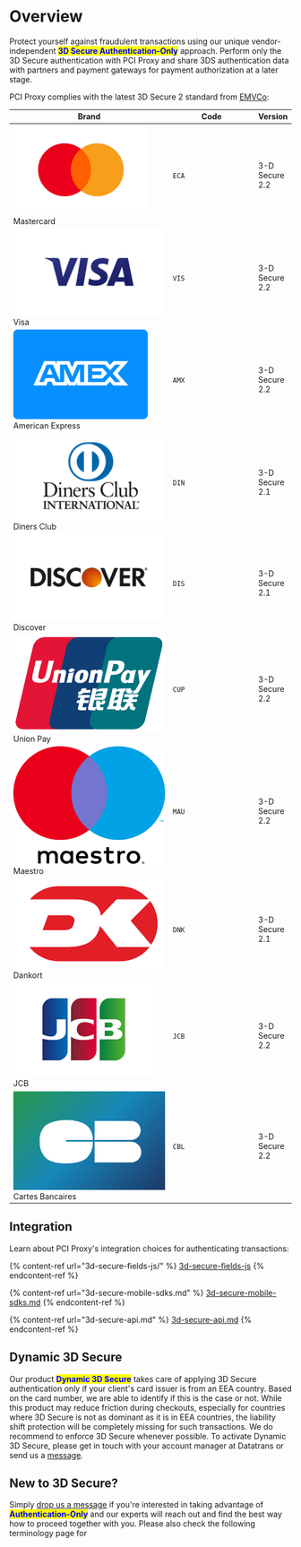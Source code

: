 # Overview

Protect yourself against fraudulent transactions using our unique vendor-independent <mark style="color:blue;">**3D Secure Authentication-Only**</mark> approach. Perform only the 3D Secure authentication with PCI Proxy and share 3DS authentication data with partners and payment gateways for payment authorization at a later stage.



PCI Proxy complies with the latest 3D Secure 2 standard from [EMVCo](https://www.linkedin.com/company/emvco/):

<table><thead><tr><th width="292.4400248601616">Brand</th><th width="150">Code</th><th>Version</th></tr></thead><tbody><tr><td><img src="../.gitbook/assets/mastercard.svg" alt="" data-size="line">Mastercard</td><td><code>ECA</code></td><td>3-D Secure 2.2</td></tr><tr><td><img src="../.gitbook/assets/visa.svg" alt="" data-size="line">Visa</td><td><code>VIS</code></td><td>3-D Secure 2.2</td></tr><tr><td><img src="../.gitbook/assets/card_amex-old.svg" alt="" data-size="line"> American Express</td><td><code>AMX</code></td><td>3-D Secure 2.2</td></tr><tr><td><img src="../.gitbook/assets/diners.svg" alt="" data-size="line">Diners Club</td><td><code>DIN</code></td><td>3-D Secure 2.1</td></tr><tr><td><img src="../.gitbook/assets/discover.svg" alt="" data-size="line">Discover</td><td><code>DIS</code></td><td>3-D Secure 2.1</td></tr><tr><td><img src="../.gitbook/assets/1200px-China-UnionPay-Logo.svg.png" alt="" data-size="line"> Union Pay</td><td><code>CUP</code></td><td>3-D Secure 2.2</td></tr><tr><td><img src="../.gitbook/assets/Maestro_2016.svg.png" alt="" data-size="line">  Maestro</td><td><code>MAU</code></td><td>3-D Secure 2.2</td></tr><tr><td><img src="../.gitbook/assets/Dankort.png" alt="" data-size="line">Dankort</td><td><code>DNK</code></td><td>3-D Secure 2.1</td></tr><tr><td><img src="../.gitbook/assets/logo_jcb.png" alt="" data-size="line"> JCB</td><td><code>JCB</code></td><td>3-D Secure 2.2</td></tr><tr><td><img src="../.gitbook/assets/webimage-0D45FA73-E241-49FC-9F4CCF6FD9747B83.jpg" alt="" data-size="line"> Cartes Bancaires</td><td><code>CBL</code></td><td>3-D Secure 2.2</td></tr></tbody></table>

## Integration

Learn about PCI Proxy's integration choices for authenticating transactions:

{% content-ref url="3d-secure-fields-js/" %}
[3d-secure-fields-js](3d-secure-fields-js/)
{% endcontent-ref %}

{% content-ref url="3d-secure-mobile-sdks.md" %}
[3d-secure-mobile-sdks.md](3d-secure-mobile-sdks.md)
{% endcontent-ref %}

{% content-ref url="3d-secure-api.md" %}
[3d-secure-api.md](3d-secure-api.md)
{% endcontent-ref %}

## Dynamic 3D Secure

Our product <mark style="color:blue;">**Dynamic 3D Secure**</mark> takes care of applying 3D Secure authentication only if your client's card issuer is from an EEA country. Based on the card number, we are able to identify if this is the case or not. While this product may reduce friction during checkouts, especially for countries where 3D Secure is not as dominant as it is in EEA countries, the liability shift protection will be completely missing for such transactions. We do recommend to enforce 3D Secure whenever possible. To activate Dynamic 3D Secure, please get in touch with your account manager at Datatrans or send us a [message](../help/contact.md).



## New to 3D Secure?&#x20;

Simply [drop us a message](../help/contact.md) if you're interested in taking advantage of <mark style="color:blue;">**Authentication-Only**</mark> and our experts will reach out and find the best way how to proceed together with you. Please also check the following terminology page for&#x20;
